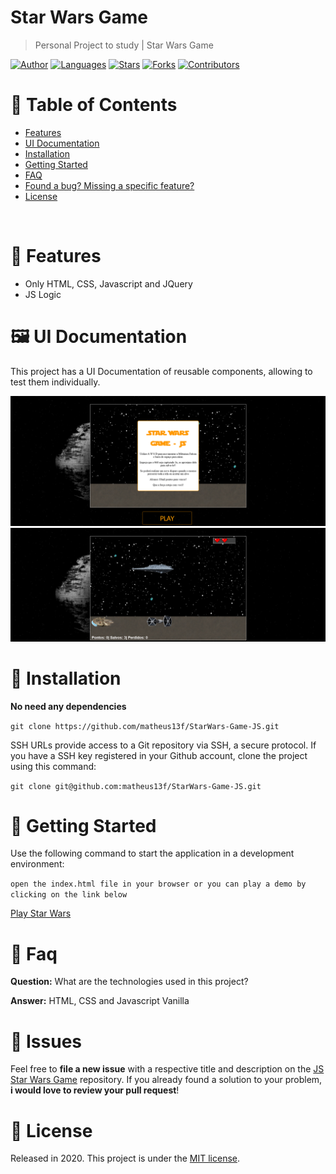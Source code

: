 # Star Wars Game

> Personal Project to study | Star Wars Game

[![Author](https://img.shields.io/badge/author-matheus13f-ff9000?style=flat-square)](https://github.com/matheus13f)
[![Languages](https://img.shields.io/github/languages/count/matheus13f/StarWars-Game-JS?color=%23ff9000&style=flat-square)](#)
[![Stars](https://img.shields.io/github/stars/matheus13f/StarWars-Game-JS?color=ff9000&style=flat-square)](https://github.com/matheus13f/StarWars-Game-JS/stargazers)
[![Forks](https://img.shields.io/github/forks/matheus13f/StarWars-Game-JS?color=%23ff9000&style=flat-square)](https://github.com/matheus13f/StarWars-Game-JS/network/members)
[![Contributors](https://img.shields.io/github/contributors/matheus13f/StarWars-Game-JS?color=ff9000&style=flat-square)](https://github.com/matheus13f/StarWars-Game-JS/graphs/contributors)

# :pushpin: Table of Contents

- [Features](#rocket-features)
- [UI Documentation](#framed_picture-ui-documentation)
- [Installation](#construction_worker-installation)
- [Getting Started](#runner-getting-started)
- [FAQ](#postbox-faq)
- [Found a bug? Missing a specific feature?](#bug-issues)
- [License](#closed_book-license)

<br />

# :rocket: Features

- Only HTML, CSS, Javascript and JQuery
- JS Logic

# :framed_picture: UI Documentation

This project has a UI Documentation of reusable components, allowing to test them individually.

<p align="left">
   <img src="imgs/home.png" />
   <img src="imgs/home2.png" />

</p>

# :construction_worker: Installation

**No need any dependencies**

`git clone https://github.com/matheus13f/StarWars-Game-JS.git`

SSH URLs provide access to a Git repository via SSH, a secure protocol. If you have a SSH key registered in your Github account, clone the project using this command:

`git clone git@github.com:matheus13f/StarWars-Game-JS.git`

# :runner: Getting Started

Use the following command to start the application in a development environment:

`open the index.html file in your browser or you can play a demo by clicking on the link below`

<a href="http://gamejsstarwars.surge.sh/"> Play Star Wars </a>

# :postbox: Faq

**Question:** What are the technologies used in this project?

**Answer:** HTML, CSS and Javascript Vanilla

# :bug: Issues

Feel free to **file a new issue** with a respective title and description on the [JS Star Wars Game](https://github.com/matheus13f/StarWars-Game-JS/issues) repository. If you already found a solution to your problem, **i would love to review your pull request**! 

# :closed_book: License

Released in 2020.
This project is under the [MIT license](https://github.com/matheus13f/StarWars-Game-JS/master/LICENSE).
